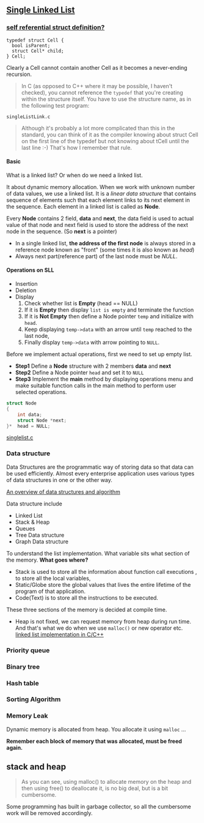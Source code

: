 ## [Single Linked List](http://btechsmartclass.com/DS/U1_T10.html)

### [self referential struct definition?](https://stackoverflow.com/a/588631)

```
typedef struct Cell {
  bool isParent;
  struct Cell* child;
} Cell;
```
Clearly a Cell cannot contain another Cell as it becomes a never-ending recursion.

> In C (as opposed to C++ where it may be possible, I haven't checked), you cannot reference the `typedef` that you're creating within the structure itself. You have to use the structure name, as in the following test program:

`singleListLink.c`


> Although it's probably a lot more complicated than this in the standard, you can think of it as the compiler knowing about struct Cell on the first line of the typedef but not knowing about tCell until the last line :-) That's how I remember that rule.


#### Basic

What is a linked list? Or when do we need a linked list.

It about dynamic memory allocation. When we work with unknown number of data values, we use a linked list. It is a *linear data structure* that contains sequence of elements such that each element links to its next element in the sequence. Each element in a linked list is called as **Node**.

Every **Node** contains 2 field, **data** and **next**, the data field is used to actual value of that node and next field is used to store the address of the next node in the sequence. (So **next** is a pointer)

* In a single linked list, **the address of the first node** is always stored
in a reference node known as "front" (some times it is also known as *head*)
* Always next part(reference part) of the last node must be *NULL*.

#### Operations on SLL

* Insertion
* Deletion
* Display
     1. Check whether list is **Empty** (head == NULL)
     2. If it is **Empty** then display `list is empty` and terminate the function
     3. If it is **Not Empty** then define a Node pointer `temp` and initialize with `head`.
     4. Keep displaying `temp->data` with an arrow until `temp` reached to the last node,
     5. Finally display `temp->data` with arrow pointing to `NULL`.

Before we implement actual operations, first we need to set up empty list.
* **Step1** Define a **Node** structure with 2 members **data** and **next**
* **Step2** Define a Node pointer `head` and set it to `NULL`
* **Step3** Implement the **main** method by displaying operations menu
and make suitable function calls in the main method to perform user selected
operations.
```C
struct Node
{
    int data;
    struct Node *next;
}*  head = NULL;
```

[singlelist.c](https://stackoverflow.com/a/588729/7583919)

### Data structure
Data Structures are the programmatic way of storing data so that data can be used efficiently. Almost every enterprise application uses various types of data structures in one or the other way.

[An overview of data structures and algorithm](https://www.tutorialspoint.com/data_structures_algorithms/)

Data structure include
* Linked List
* Stack & Heap
* Queues
* Tree Data structure
* Graph Data structure

To understand the list implementation. What variable sits what section of the memory. **What goes where?**
* Stack is used to store all the information about function call executions , to store all the local variables,
* Static/Globe store the global values that lives the entire lifetime of the program of that application.
* Code(Text) is to store all the instructions to be executed.

These three sections of the memory is decided at compile time.

* Heap is not fixed, we can request memory from heap during run time. And that's what we do when we use `malloc()` or new operator etc.
[linked list implementation in C/C++](https://m.youtube.com/watch?v=vcQIFT79_50)


### Priority queue
### Binary tree
### Hash table
### Sorting Algorithm
### Memory Leak
Dynamic memory is allocated from heap. You allocate it using `malloc` ...

**Remember each block of memory that was allocated, must be freed again.**

## stack and heap
>As you can see, using malloc() to allocate memory on the heap and then using free() to deallocate it, is no big deal, but is a bit cumbersome.

Some programming has built in garbage collector, so all the cumbersome work will be removed accordingly.
